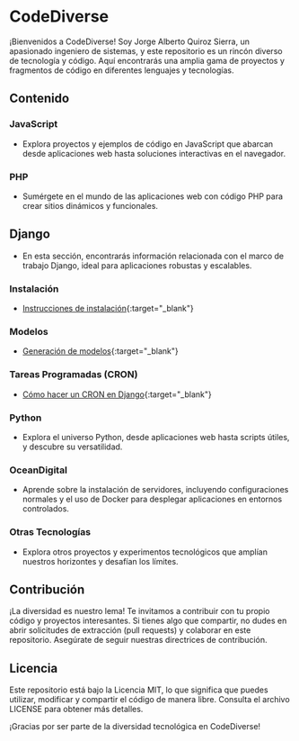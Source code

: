 # CodeDiverse

¡Bienvenidos a CodeDiverse! Soy Jorge Alberto Quiroz Sierra, un apasionado ingeniero de sistemas, y este repositorio es un rincón diverso de tecnología y código. Aquí encontrarás una amplia gama de proyectos y fragmentos de código en diferentes lenguajes y tecnologías.

## Contenido

### JavaScript
- Explora proyectos y ejemplos de código en JavaScript que abarcan desde aplicaciones web hasta soluciones interactivas en el navegador.

### PHP
- Sumérgete en el mundo de las aplicaciones web con código PHP para crear sitios dinámicos y funcionales.

## Django

- En esta sección, encontrarás información relacionada con el marco de trabajo Django, ideal para aplicaciones robustas y escalables.

### Instalación

- [Instrucciones de instalación](Django/install.md){:target="_blank"}

### Modelos

- [Generación de modelos](Django/models-dot.md){:target="_blank"}

### Tareas Programadas (CRON)

- [Cómo hacer un CRON en Django](Django/cron.md){:target="_blank"}


### Python
- Explora el universo Python, desde aplicaciones web hasta scripts útiles, y descubre su versatilidad.

### OceanDigital
- Aprende sobre la instalación de servidores, incluyendo configuraciones normales y el uso de Docker para desplegar aplicaciones en entornos controlados.

### Otras Tecnologías
- Explora otros proyectos y experimentos tecnológicos que amplían nuestros horizontes y desafían los límites.

## Contribución

¡La diversidad es nuestro lema! Te invitamos a contribuir con tu propio código y proyectos interesantes. Si tienes algo que compartir, no dudes en abrir solicitudes de extracción (pull requests) y colaborar en este repositorio. Asegúrate de seguir nuestras directrices de contribución.

## Licencia

Este repositorio está bajo la Licencia MIT, lo que significa que puedes utilizar, modificar y compartir el código de manera libre. Consulta el archivo LICENSE para obtener más detalles.

¡Gracias por ser parte de la diversidad tecnológica en CodeDiverse!
